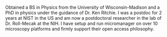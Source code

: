 Obtained a BS in Physics from the University of Wisconsin-Madison and a PhD in physics under the guidance of Dr. Ken Ritchie.  I was a postdoc for 2 years at NIST in the US and am now a postdoctoral researcher in the lab of Dr. Roll-Mecak at the NIH. I have setup and run micromanager on over 10 microscopy platforms and firmly support their open access philosophy.
